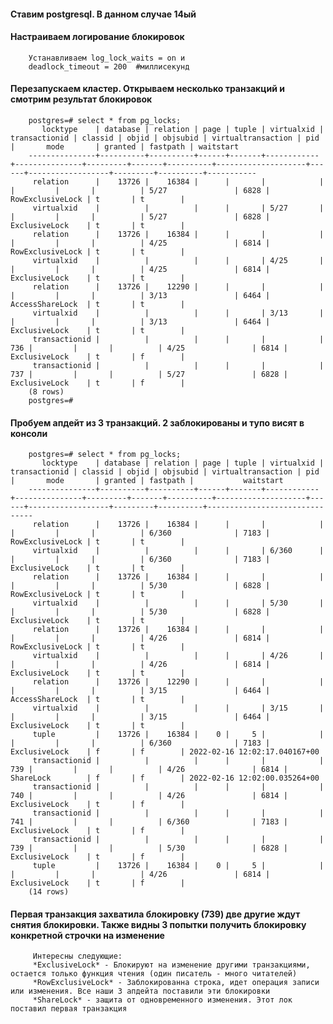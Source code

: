 #### Ставим postgresql. В данном случае 14ый
#### Настраиваем логирование блокировок
        Устанавливаем log_lock_waits = on и
        deadlock_timeout = 200  #миллисекунд
#### Перезапускаем кластер. Открываем несколько транзакций и смотрим результат блокировок
        postgres=# select * from pg_locks;
           locktype    | database | relation | page | tuple | virtualxid | transactionid | classid | objid | objsubid | virtualtransaction | pid  |       mode       | granted | fastpath | waitstart 
        ---------------+----------+----------+------+-------+------------+---------------+---------+-------+----------+--------------------+------+------------------+---------+----------+-----------
         relation      |    13726 |    16384 |      |       |            |               |         |       |          | 5/27               | 6828 | RowExclusiveLock | t       | t        | 
         virtualxid    |          |          |      |       | 5/27       |               |         |       |          | 5/27               | 6828 | ExclusiveLock    | t       | t        | 
         relation      |    13726 |    16384 |      |       |            |               |         |       |          | 4/25               | 6814 | RowExclusiveLock | t       | t        | 
         virtualxid    |          |          |      |       | 4/25       |               |         |       |          | 4/25               | 6814 | ExclusiveLock    | t       | t        | 
         relation      |    13726 |    12290 |      |       |            |               |         |       |          | 3/13               | 6464 | AccessShareLock  | t       | t        | 
         virtualxid    |          |          |      |       | 3/13       |               |         |       |          | 3/13               | 6464 | ExclusiveLock    | t       | t        | 
         transactionid |          |          |      |       |            |           736 |         |       |          | 4/25               | 6814 | ExclusiveLock    | t       | f        | 
         transactionid |          |          |      |       |            |           737 |         |       |          | 5/27               | 6828 | ExclusiveLock    | t       | f        | 
        (8 rows)
        postgres=# 
#### Пробуем апдейт из 3 транзакций. 2 заблокированы и тупо висят в консоли
        postgres=# select * from pg_locks;
           locktype    | database | relation | page | tuple | virtualxid | transactionid | classid | objid | objsubid | virtualtransaction | pid  |       mode       | granted | fastpath |           waitstart           
        ---------------+----------+----------+------+-------+------------+---------------+---------+-------+----------+--------------------+------+------------------+---------+----------+-------------------------------
         relation      |    13726 |    16384 |      |       |            |               |         |       |          | 6/360              | 7183 | RowExclusiveLock | t       | t        | 
         virtualxid    |          |          |      |       | 6/360      |               |         |       |          | 6/360              | 7183 | ExclusiveLock    | t       | t        | 
         relation      |    13726 |    16384 |      |       |            |               |         |       |          | 5/30               | 6828 | RowExclusiveLock | t       | t        | 
         virtualxid    |          |          |      |       | 5/30       |               |         |       |          | 5/30               | 6828 | ExclusiveLock    | t       | t        | 
         relation      |    13726 |    16384 |      |       |            |               |         |       |          | 4/26               | 6814 | RowExclusiveLock | t       | t        | 
         virtualxid    |          |          |      |       | 4/26       |               |         |       |          | 4/26               | 6814 | ExclusiveLock    | t       | t        | 
         relation      |    13726 |    12290 |      |       |            |               |         |       |          | 3/15               | 6464 | AccessShareLock  | t       | t        | 
         virtualxid    |          |          |      |       | 3/15       |               |         |       |          | 3/15               | 6464 | ExclusiveLock    | t       | t        | 
         tuple         |    13726 |    16384 |    0 |     5 |            |               |         |       |          | 6/360              | 7183 | ExclusiveLock    | f       | f        | 2022-02-16 12:02:17.040167+00
         transactionid |          |          |      |       |            |           739 |         |       |          | 4/26               | 6814 | ShareLock        | f       | f        | 2022-02-16 12:02:00.035264+00
         transactionid |          |          |      |       |            |           740 |         |       |          | 4/26               | 6814 | ExclusiveLock    | t       | f        | 
         transactionid |          |          |      |       |            |           741 |         |       |          | 6/360              | 7183 | ExclusiveLock    | t       | f        | 
         transactionid |          |          |      |       |            |           739 |         |       |          | 5/30               | 6828 | ExclusiveLock    | t       | f        | 
         tuple         |    13726 |    16384 |    0 |     5 |            |               |         |       |          | 4/26               | 6814 | ExclusiveLock    | t       | f        | 
        (14 rows)
#### Первая транзакция захватила блокировку (739) две другие ждут снятия блокировки. Также видны 3 попытки получить блокировку конкретной строчки на изменение
         Интересны следующие: 
         *ExclusiveLock* - Блокируют на изменение другими транзакциями, остается только функция чтения (один писатель - много читателей)
         *RowExclusiveLock* - Заблокированна строка, идет операция записи или изменения. Все наши 3 апдейта поставили эти блокировки
         *ShareLock* - защита от одновременного изменения. Этот лок поставил первая транзакция  
 
